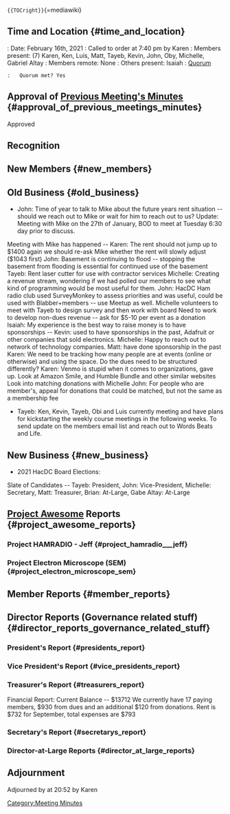 `{{TOCright}}`{=mediawiki}

## Time and Location {#time_and_location}

:   Date: February 16th, 2021
:   Called to order at 7:40 pm by Karen
:   Members present: (7) Karen, Ken, Luis, Matt, Tayeb, Kevin, John,
    Oby, Michelle, Gabriel Altay
:   Members remote: None
:   Others present: Isaiah
:   [Quorum](Quorum)

    :   Quorum met? Yes

## Approval of [Previous Meeting's Minutes](Regular_Member_Meeting_2020_12_08) {#approval_of_previous_meetings_minutes}

Approved

## Recognition

## New Members {#new_members}

## Old Business {#old_business}

-   John: Time of year to talk to Mike about the future years rent
    situation -- should we reach out to Mike or wait for him to reach
    out to us? Update: Meeting with Mike on the 27th of January, BOD to
    meet at Tuesday 6:30 day prior to discuss.

Meeting with Mike has happened -- Karen: The rent should not jump up to
\$1400 again we should re-ask Mike whether the rent will slowly adjust
(\$1043 first) John: Basement is continuing to flood -- stopping the
basement from flooding is essential for continued use of the basement
Tayeb: Rent laser cutter for use with contractor services Michelle:
Creating a revenue stream, wondering if we had polled our members to see
what kind of programming would be most useful for them. John: HacDC Ham
radio club used SurveyMonkey to assess priorities and was useful, could
be used with Blabber+members -- use Meetup as well. Michelle volunteers
to meet with Tayeb to design survey and then work with board Need to
work to develop non-dues revenue -- ask for \$5-10 per event as a
donation Isaiah: My experience is the best way to raise money is to have
sponsorships -- Kevin: used to have sponsorships in the past, Adafruit
or other companies that sold electronics. Michelle: Happy to reach out
to network of technology companies. Matt: have done sponsorship in the
past Karen: We need to be tracking how many people are at events (online
or otherwise) and using the space. Do the dues need to be structured
differently? Karen: Venmo is stupid when it comes to organizations, gave
up. Look at Amazon Smile, and Humble Bundle and other similar websites
Look into matching donations with Michelle John: For people who are
member's, appeal for donations that could be matched, but not the same
as a membership fee

-   Tayeb: Ken, Kevin, Tayeb, Obi and Luis currently meeting and have
    plans for kickstarting the weekly course meetings in the following
    weeks. To send update on the members email list and reach out to
    Words Beats and Life.

## New Business {#new_business}

-   2021 HacDC Board Elections:

Slate of Candidates -- Tayeb: President, John: Vice-President, Michelle:
Secretary, Matt: Treasurer, Brian: At-Large, Gabe Altay: At-Large

## [Project Awesome](:Category:Project_Awesome) Reports {#project_awesome_reports}

### Project HAMRADIO - Jeff {#project_hamradio___jeff}

### Project Electron Microscope (SEM) {#project_electron_microscope_sem}

## Member Reports {#member_reports}

## Director Reports (Governance related stuff) {#director_reports_governance_related_stuff}

### President's Report {#presidents_report}

### Vice President's Report {#vice_presidents_report}

### Treasurer's Report {#treasurers_report}

Financial Report: Current Balance -- \$13712 We currently have 17 paying
members, \$930 from dues and an additional \$120 from donations. Rent is
\$732 for September, total expenses are \$793

### Secretary's Report {#secretarys_report}

### Director-at-Large Reports {#director_at_large_reports}

## Adjournment

Adjourned by at 20:52 by Karen

[Category:Meeting Minutes](Category:Meeting_Minutes)
